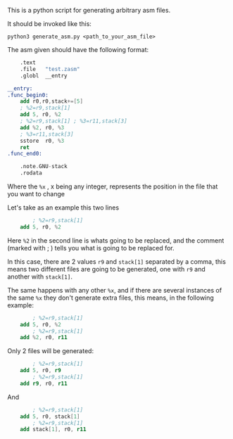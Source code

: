 This is a python script for generating arbitrary asm files.

It should be invoked like this:

`python3 generate_asm.py <path_to_your_asm_file>`

The asm given should have the following format:

```nasm
	.text
	.file	"test.zasm"
	.globl	__entry

__entry:
.func_begin0:
	add r0,r0,stack+=[5]
	; %2=r9,stack[1]
	add 5, r0, %2
	; %2=r9,stack[1] ; %3=r11,stack[3]
	add %2, r0, %3
	; %3=r11,stack[3]
	sstore	r0, %3
	ret
.func_end0:

	.note.GNU-stack
	.rodata
```
Where the `%x` , x being any integer, represents the position in the file that you want to change

Let's take as an example this two lines
```nasm
        ; %2=r9,stack[1]
	add 5, r0, %2
```
Here `%2` in the second line is whats going to be replaced, and the comment (marked with ; ) tells you what is going to be replaced for.

In this case, there are 2 values `r9` and `stack[1]` separated by a comma, this means two different files are going to be generated, one with `r9` and another with `stack[1]`.

The same happens with any other `%x`, and if there are several instances of the same `%x` they don't generate extra files, this means, in the following example:
```nasm
        ; %2=r9,stack[1]
	add 5, r0, %2
        ; %2=r9,stack[1]
	add %2, r0, r11
```
Only 2 files will be generated:
```nasm
        ; %2=r9,stack[1]
	add 5, r0, r9
        ; %2=r9,stack[1]
	add r9, r0, r11
```
And
```nasm
        ; %2=r9,stack[1]
	add 5, r0, stack[1]
        ; %2=r9,stack[1]
	add stack[1], r0, r11
```
